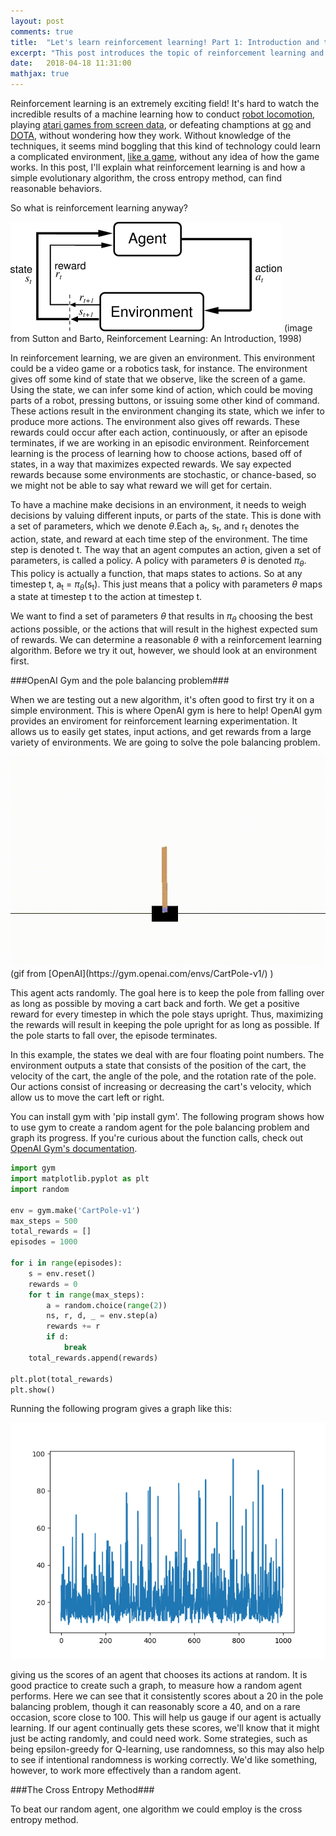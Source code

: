 ```yaml
---
layout: post
comments: true
title:  "Let's learn reinforcement learning! Part 1: Introduction and the Cross Entropy Method"
excerpt: "This post introduces the topic of reinforcement learning and explains a simple genetic algorithm for reinforcement learning: the cross entropy method. WIP"
date:   2018-04-18 11:31:00
mathjax: true
---
```


Reinforcement learning is an extremely exciting field! It's hard to watch the incredible results of a machine learning how to conduct [robot locomotion](https://www.youtube.com/watch?v=_LBZpPQYHA4), playing [atari games from screen data](https://www.cs.toronto.edu/~vmnih/docs/dqn.pdf), or defeating champtions at [go](https://deepmind.com/research/alphago/) and [DOTA](https://blog.openai.com/dota-2/), without wondering how they work. Without knowledge of the techniques, it seems mind boggling that this kind of technology could learn a complicated environment, [like a game](https://www.youtube.com/watch?v=TmPfTpjtdgg), without any idea of how the game works. In this post, I'll explain what reinforcement learning is and how a simple evolutionary algorithm, the cross entropy method, can find reasonable behaviors.


So what is reinforcement learning anyway?


<img src="/images/rl.png">
(image from Sutton and Barto, Reinforcement Learning: An Introduction, 1998)


In reinforcement learning, we are given an environment. This environment could be a video game or a robotics task, for instance. The environment gives off some kind of state that we observe, like the screen of a game. Using the state, we can infer some kind of action, which could be moving parts of a robot, pressing buttons, or issuing some other kind of command. These actions result in the environment changing its state, which we infer to produce more actions. The environment also gives off rewards. These rewards could occur after each action, continuously, or after an episode terminates, if we are working in an episodic environment. Reinforcement learning is the process of learning how to choose actions, based off of states, in a way that maximizes expected rewards. We say expected rewards because some environments are stochastic, or chance-based, so we might not be able to say what reward we will get for certain.

To have a machine make decisions in an environment, it needs to weigh decisions by valuing different inputs, or parts of the state. This is done with a set of parameters, which we denote $\theta$.Each a<sub>t</sub>, s<sub>t</sub>, and r<sub>t</sub> denotes the action, state, and reward at each time step of the environment. The time step is denoted t. The way that an agent computes an action, given a set of parameters, is called a policy. A policy with parameters $\theta$ is denoted $\pi$<sub>$\theta$</sub>. This policy is actually a function, that maps states to actions. So at any timestep t, a<sub>t</sub> = $\pi$<sub>$\theta$</sub>(s<sub>t</sub>). This just means that a policy with parameters $\theta$ maps a state at timestep t to the action at timestep t.

We want to find a set of parameters $\theta$ that results in $\pi$<sub>$\theta$</sub> choosing the best actions possible, or the actions that will result in the highest expected sum of rewards. We can determine a reasonable $\theta$ with a reinforcement learning algorithm. Before we try it out, however, we should look at an environment first.

###OpenAI Gym and the pole balancing problem###

When we are testing out a new algorithm, it's often good to first try it on a simple environment. This is where OpenAI gym is here to help! OpenAI gym provides an enviroment for reinforcement learning experimentation. It allows us to easily get states, input actions, and get rewards from a large variety of environments. We are going to solve the pole balancing problem. 

<img src = "/images/cartpole.gif">
(gif from [OpenAI](https://gym.openai.com/envs/CartPole-v1/) )

This agent acts randomly. The goal here is to keep the pole from falling over as long as possible by moving a cart back and forth. We get a positive reward for every timestep in which the pole stays upright. Thus, maximizing the rewards will result in keeping the pole upright for as long as possible. If the pole starts to fall over, the episode terminates.

In this example, the states we deal with are four floating point numbers. The environment outputs a state that consists of the position of the cart, the velocity of the cart, the angle of the pole, and the rotation rate of the pole. Our actions consist of increasing or decreasing the cart's velocity, which allow us to move the cart left or right.

You can install gym with 'pip install gym'. The following program shows how to use gym to create a random agent for the pole balancing problem and graph its progress. If you're curious about the function calls, check out [OpenAI Gym's documentation](https://gym.openai.com/docs/).

```python
import gym
import matplotlib.pyplot as plt
import random

env = gym.make('CartPole-v1')
max_steps = 500
total_rewards = []  
episodes = 1000

for i in range(episodes):
    s = env.reset()
    rewards = 0    
    for t in range(max_steps):
        a = random.choice(range(2))
        ns, r, d, _ = env.step(a)
        rewards += r
        if d:
            break
    total_rewards.append(rewards)
    
plt.plot(total_rewards)
plt.show()
```

Running the following program gives a graph like this:

<img src = "/images/randomAgent.png">

giving us the scores of an agent that chooses its actions at random. It is good practice to create such a graph, to measure how a random agent performs. Here we can see that it consistently scores about a 20 in the pole balancing problem, though it can reasonably score a 40, and on a rare occasion, score close to 100. This will help us gauge if our agent is actually learning. If our agent continually gets these scores, we'll know that it might just be acting randomly, and could need work. Some strategies, such as being epsilon-greedy for Q-learning, use randomness, so this may also help to see if intentional randomness is working correctly. We'd like something, however, to work more effectively than a random agent.

###The Cross Entropy Method###

To beat our random agent, one algorithm we could employ is the cross entropy method. 
